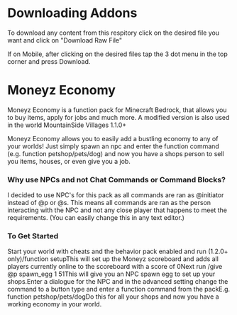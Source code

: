 # Downloading Addons
To download any content from this respitory click on the desired file you want and click on "Download Raw File"

If on Mobile, after clicking on the desired files tap the 3 dot menu in the top corner and press Download.

# Moneyz Economy
Moneyz Economy is a function pack for Minecraft Bedrock, that allows you to buy items, apply for jobs and much more. A modified version is also used in the world MountainSide Villages 1.1.0+

Moneyz Economy allows you to easily add a bustling economy to any of your worlds! Just simply spawn an npc and enter the function command (e.g. function petshop/pets/dog) and now you have a shops person to sell you items, houses, or even give you a job.

### Why use NPCs and not Chat Commands or Command Blocks?
I decided to use NPC's for this pack as all commands are ran as @initiator instead of @p or @s. This means all commands are ran as the person interacting with the NPC and not any close player that happens to meet the requirements. (You can easily change this in any text editor.)

### To Get Started 

Start your world with cheats and the behavior pack enabled and run (1.2.0+ only)/function setupThis will set up the Moneyz scoreboard and adds all players currently online to the scoreboard with a score of 0Next run /give @p spawn_egg 1 51This will give you an NPC spawn egg to set up your shops.Enter a dialogue for the NPC and in the advanced setting change the command to a button type and enter a function command from the packE.g. function petshop/pets/dogDo this for all your shops and now you have a working economy in your world.

